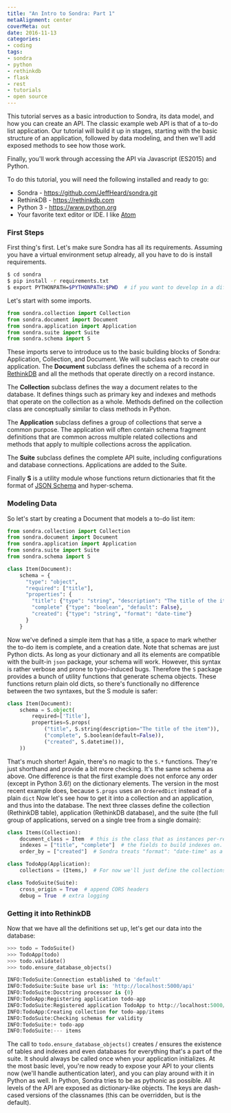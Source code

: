 ```yaml
---
title: "An Intro to Sondra: Part 1"
metaAlignment: center
coverMeta: out
date: 2016-11-13
categories:
- coding
tags:
- sondra
- python
- rethinkdb
- flask
- rest
- tutorials
- open source
---
```


This tutorial serves as a basic introduction to Sondra, its data model, and how you
can create an API. The classic example web API is that of a to-do list application. Our tutorial
will build it up in stages, starting with the basic structure of an application, followed by data
modeling, and then we'll add exposed methods to see how those work.

Finally, you'll work through accessing the API via Javascript (ES2015) and Python.

To do this tutorial, you will need the following installed and ready to go:

* Sondra - https://github.com/JeffHeard/sondra.git
* RethinkDB - https://rethinkdb.com
* Python 3 - https://www.python.org
* Your favorite text editor or IDE. I like [Atom](https://www.atom.io/)

### First Steps

First thing's first. Let's make sure Sondra has all its requirements.  Assuming you have a virtual
environment setup already, all you have to do is install requirements.

~~~bash
$ cd sondra
$ pip install -r requirements.txt
$ export PYTHONPATH=$PYTHONPATH:$PWD  # if you want to develop in a different directory or run the examples.
~~~

Let's start with some imports.

~~~python
from sondra.collection import Collection
from sondra.document import Document
from sondra.application import Application
from sondra.suite import Suite
from sondra.schema import S
~~~

These imports serve to introduce us to the basic building blocks of Sondra: Application, Collection,
and Document. We will subclass each to create our application.  The __Document__ subclass defines
the schema of a record in [RethinkDB](https://rethinkdb.com/) and all the methods that operate
directly on a record instance.

The __Collection__ subclass defines the way a document relates to the database. It defines things
such as primary key and indexes and methods that operate on the collection as a whole. Methods
defined on the collection class are conceptually similar to class methods in Python.

The __Application__ subclass defines a group of collections that serve a common purpose.  The
application will often contain schema fragment definitions that are common across multiple related
collections and methods that apply to multiple collections across the application.

The __Suite__ subclass defines the complete API suite, including configurations and database
connections. Applications are added to the Suite.

Finally __S__ is a utility module whose functions return dictionaries that fit the format of
[JSON Schema](http://json-schema.org/) and hyper-schema.

### Modeling Data

So let's start by creating a Document that models a to-do list item:

~~~python
from sondra.collection import Collection
from sondra.document import Document
from sondra.application import Application
from sondra.suite import Suite
from sondra.schema import S

class Item(Document):
    schema = {
      "type": "object",
      "required": ["title"],
      "properties": {
        "title": {"type": "string", "description": "The title of the item"},
        "complete" {"type": "boolean", "default": False},
        "created": {"type": "string", "format": "date-time"}
      }
    }
~~~

Now we've defined a simple item that has a title, a space to mark whether the to-do item is
complete, and a creation date.  Note that schemas are just Python dicts. As long as your dictionary
and all its elements are compatible with the built-in `json` package, your schema will work.
However, this syntax is rather verbose and prone to typo-induced bugs. Therefore the `S` package
provides a bunch of utility functions that generate schema objects. These functions return plain old
dicts, so there's functionally no difference between the two syntaxes, but the S module is safer:

~~~python
class Item(Document):
    schema = S.object(
        required=['Title'],
        properties=S.props(
            ("title", S.string(description="The title of the item")),
            ("complete", S.boolean(default=False)),
            ("created", S.datetime()),
    ))
~~~

That's much shorter! Again, there's no magic to the `S.*` functions. They're just shorthand and
provide a bit more checking.  It's the same schema as above.  One difference is that the first
example does not enforce any order (except in Python 3.6!) on the dictionary elements.  The version
in the most recent example does, because `S.props` uses an `OrderedDict` instead of a plain `dict`
Now let's see how to get it into a collection and an application, and thus into the database. The
next three classes define the collection (RethinkDB table), application (RethinkDB database), and
the suite (the full group of applications, served on a single tree from a single domain):

~~~python
class Items(Collection):
    document_class = Item  # this is the class that as instances per-record
    indexes = ["title", "complete"]  # the fields to build indexes on.
    order_by = ["created"]  # Sondra treats "format": "date-time" as a RethinkDB Date.

class TodoApp(Application):
    collections = (Items,)  # For now we'll just define the collections

class TodoSuite(Suite):
    cross_origin = True  # append CORS headers
    debug = True  # extra logging
~~~

### Getting it into RethinkDB

Now that we have all the definitions set up, let's get our data into the database:

~~~python
>>> todo = TodoSuite()
>>> TodoApp(todo)
>>> todo.validate()
>>> todo.ensure_database_objects()

INFO:TodoSuite:Connection established to 'default'
INFO:TodoSuite:Suite base url is: 'http://localhost:5000/api'
INFO:TodoSuite:Docstring processor is {0}
INFO:TodoApp:Registering application todo-app
INFO:TodoSuite:Registered application TodoApp to http://localhost:5000/api/todo-app
INFO:TodoApp:Creating collection for todo-app/items
INFO:TodoSuite:Checking schemas for validity
INFO:TodoSuite:+ todo-app
INFO:TodoSuite:--- items
~~~

The call to `todo.ensure_database_objects()` creates / ensures the existence of tables and indexes and even
databases for everything that's a part of the suite.  It should always be called once when your
application initializes. At the most basic level, you're now ready to expose your API to your
clients now (we'll handle authentication later), and you can play around with it in Python as well.
In Python, Sondra tries to be as pythonic as possible. All levels of the API are exposed as
dictionary-like objects. The keys are dash-cased versions of the classnames (this can be overridden,
  but is the default).  
